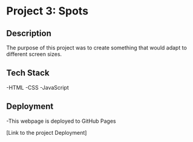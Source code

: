 # Project 3: Spots

## Description

The purpose of this project was to create something that would adapt to different screen sizes.

## Tech Stack

-HTML
-CSS
-JavaScript

## Deployment

-This webpage is deployed to GitHub Pages

[Link to the project Deployment]
